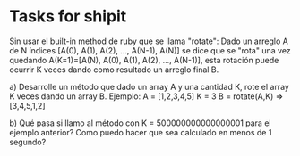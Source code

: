 # Tasks for shipit

Sin usar el built-in method de ruby que se llama "rotate":
Dado un arreglo A de N índices [A(0), A(1), A(2), ..., A(N-1), A(N)] se dice que se "rota" una vez quedando A(K=1)=[A(N), A(0), A(1), A(2), ..., A(N-1)], esta rotación puede ocurrir K veces dando como resultado un arreglo final B.

a) Desarrolle un método que dado un array A y una cantidad K, rote el array K veces dando un array B. Ejemplo:
A = [1,2,3,4,5]
K = 3
B = rotate(A,K)
=> [3,4,5,1,2]

b) Qué pasa si llamo al método con K = 500000000000000001 para el ejemplo anterior? Como puedo hacer que sea calculado en menos de 1 segundo?

